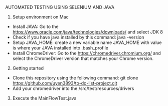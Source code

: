AUTOMATED TESTING USING SELENIUM AND JAVA
1. Setup environment on Mac
- Install JAVA:
  Go to the https://www.oracle.com/java/technologies/downloads/ and select JDK 8
- Check if you have java installed by this command: java -version
- Setup JAVA_HOME: create a new variable name JAVA_HOME with value is where your JAVA installed into .bash_profile
- Install ChromeDriver: Go to the https://chromedriver.chromium.org/ and select the ChromeDriver version that matches your Chrome version.
2. Getting started
- Clone this repository using the following command:
git clone https://github.com/uyen3893/to-do-list-project.git
- Add your chromedriver into the /src/test/resources/drivers
3. Execute the MainFlowTest.java

